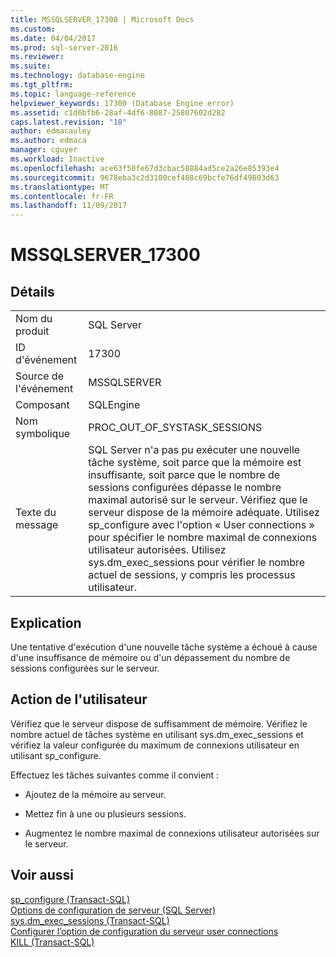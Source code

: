 ```yaml
---
title: MSSQLSERVER_17300 | Microsoft Docs
ms.custom: 
ms.date: 04/04/2017
ms.prod: sql-server-2016
ms.reviewer: 
ms.suite: 
ms.technology: database-engine
ms.tgt_pltfrm: 
ms.topic: language-reference
helpviewer_keywords: 17300 (Database Engine error)
ms.assetid: c1d6bfb6-28af-4df6-8087-25807602d282
caps.latest.revision: "18"
author: edmacauley
ms.author: edmaca
manager: cguyer
ms.workload: Inactive
ms.openlocfilehash: ace63f50fe67d3cbac58884ad5ce2a26e85393e4
ms.sourcegitcommit: 9678eba3c2d3100cef408c69bcfe76df49803d63
ms.translationtype: MT
ms.contentlocale: fr-FR
ms.lasthandoff: 11/09/2017
---
```

# <a name="mssqlserver17300"></a>MSSQLSERVER_17300
  
## <a name="details"></a>Détails  
  
|||  
|-|-|  
|Nom du produit|SQL Server|  
|ID d'événement|17300|  
|Source de l'événement|MSSQLSERVER|  
|Composant|SQLEngine|  
|Nom symbolique|PROC_OUT_OF_SYSTASK_SESSIONS|  
|Texte du message|SQL Server n'a pas pu exécuter une nouvelle tâche système, soit parce que la mémoire est insuffisante, soit parce que le nombre de sessions configurées dépasse le nombre maximal autorisé sur le serveur. Vérifiez que le serveur dispose de la mémoire adéquate. Utilisez sp_configure avec l'option « User connections » pour spécifier le nombre maximal de connexions utilisateur autorisées. Utilisez sys.dm_exec_sessions pour vérifier le nombre actuel de sessions, y compris les processus utilisateur.|  
  
## <a name="explanation"></a>Explication  
Une tentative d'exécution d'une nouvelle tâche système a échoué à cause d'une insuffisance de mémoire ou d'un dépassement du nombre de sessions configurées sur le serveur.  
  
## <a name="user-action"></a>Action de l'utilisateur  
Vérifiez que le serveur dispose de suffisamment de mémoire. Vérifiez le nombre actuel de tâches système en utilisant sys.dm_exec_sessions et vérifiez la valeur configurée du maximum de connexions utilisateur en utilisant sp_configure.  
  
Effectuez les tâches suivantes comme il convient :  
  
-   Ajoutez de la mémoire au serveur.  
  
-   Mettez fin à une ou plusieurs sessions.  
  
-   Augmentez le nombre maximal de connexions utilisateur autorisées sur le serveur.  
  
## <a name="see-also"></a>Voir aussi  
[sp_configure &#40;Transact-SQL&#41;](~/relational-databases/system-stored-procedures/sp-configure-transact-sql.md)  
[Options de configuration de serveur &#40;SQL Server&#41;](~/database-engine/configure-windows/server-configuration-options-sql-server.md)  
[sys.dm_exec_sessions &#40;Transact-SQL&#41;](~/relational-databases/system-dynamic-management-views/sys-dm-exec-query-stats-transact-sql.md)  
[Configurer l’option de configuration du serveur user connections](~/database-engine/configure-windows/configure-the-user-connections-server-configuration-option.md)  
[KILL &#40;Transact-SQL&#41;](~/t-sql/language-elements/kill-transact-sql.md)  
  
